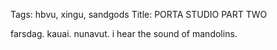 Tags: hbvu, xingu, sandgods
Title: PORTA STUDIO PART TWO
  
farsdag. kauai. nunavut. i hear the sound of mandolins.
